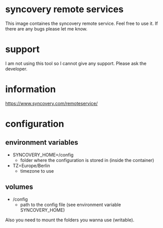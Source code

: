 # syncovery remote services
This image containes the syncovery remote service. Feel free to use it. If there are any bugs please let me know.

# support
I am not using this tool so I cannot give any support. Please ask the developer.

# information
https://www.syncovery.com/remoteservice/

# configuration
## environment variables
- SYNCOVERY_HOME=/config
  - folder where the configuration is stored in (inside the container)
- TZ=Europe/Berlin
  - timezone to use

## volumes
- /config
  - path to the config file (see environment variable SYNCOVERY_HOME)

Also you need to mount the folders you wanna use (writable).

